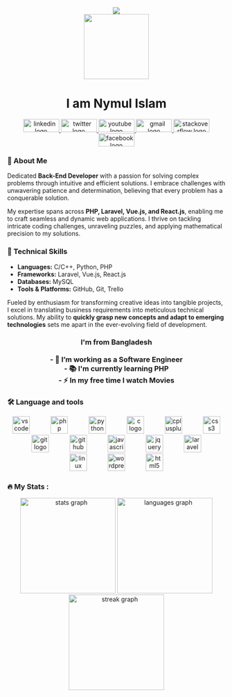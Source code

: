 <div align="center">
  <img src="https://profile-counter.glitch.me/nymul-islam-moon/count.svg?"  />
</div>



<div align="center">
  <img height="150" src="https://user-images.githubusercontent.com/74038190/235224431-e8c8c12e-6826-47f1-89fb-2ddad83b3abf.gif" hight="400"/>
</div>



<h1 align="center">I am Nymul Islam </h1>



<div align="center">
  <a href="https://www.linkedin.com/in/nymul-islam-moon-5b7622200/" target="_blank">
    <img src="https://raw.githubusercontent.com/maurodesouza/profile-readme-generator/master/src/assets/icons/social/linkedin/default.svg" width="83" height="30" alt="linkedin logo"  />
  </a>
  <a href="https://twitter.com/NymulIslamMoon" target="_blank">
    <img src="https://raw.githubusercontent.com/maurodesouza/profile-readme-generator/master/src/assets/icons/social/twitter/default.svg" width="83" height="30" alt="twitter logo"  />
  </a>
  <a href="https://www.youtube.com/channel/UCVQ6EHG_FNvJ-0nGiuj5fhA" target="_blank">
    <img src="https://raw.githubusercontent.com/maurodesouza/profile-readme-generator/master/src/assets/icons/social/youtube/default.svg" width="83" height="30" alt="youtube logo"  />
  </a>
  <a href="towkir1997islam@gmail.com" target="_blank">
    <img src="https://raw.githubusercontent.com/maurodesouza/profile-readme-generator/master/src/assets/icons/social/gmail/default.svg" width="83" height="30" alt="gmail logo"  />
  </a>
  <a href="https://stackoverflow.com/users/13756777/nymul-islam-moon" target="_blank">
    <img src="https://raw.githubusercontent.com/maurodesouza/profile-readme-generator/master/src/assets/icons/social/stackoverflow/default.svg" width="83" height="30" alt="stackoverflow logo"  />
  </a>
  <a href="https://www.facebook.com/nymulislammoon/" target="_blank">
    <img src="https://raw.githubusercontent.com/maurodesouza/profile-readme-generator/master/src/assets/icons/social/facebook/default.svg" width="83" height="30" alt="facebook logo"  />
  </a>
</div>



### 📖 About Me  

Dedicated **Back-End Developer** with a passion for solving complex problems through intuitive and efficient solutions. I embrace challenges with unwavering patience and determination, believing that every problem has a conquerable solution.  

My expertise spans across **PHP, Laravel, Vue.js, and React.js**, enabling me to craft seamless and dynamic web applications. I thrive on tackling intricate coding challenges, unraveling puzzles, and applying mathematical precision to my solutions.  

### 🔹 Technical Skills  
- **Languages:** C/C++, Python, PHP  
- **Frameworks:** Laravel, Vue.js, React.js  
- **Databases:** MySQL  
- **Tools & Platforms:** GitHub, Git, Trello  

Fueled by enthusiasm for transforming creative ideas into tangible projects, I excel in translating business requirements into meticulous technical solutions. My ability to **quickly grasp new concepts and adapt to emerging technologies** sets me apart in the ever-evolving field of development.  




<h3 align="center">I'm from Bangladesh<br><br>- 🔭 I’m working as a Software Engineer<br>- 📚 I'm currently learning PHP<br>- ⚡ In my free time I watch Movies</h3>



<h3 align="left">🛠 Language and tools</h3>



<div align="center">
  <img src="https://skillicons.dev/icons?i=vscode" height="40" alt="vscode logo"  />
  <img width="40" />
  <img src="https://cdn.simpleicons.org/php/777BB4" height="40" alt="php logo"  />
  <img width="40" />
  <img src="https://skillicons.dev/icons?i=py" height="40" alt="python logo"  />
  <img width="40" />
  <img src="https://cdn.simpleicons.org/c/A8B9CC" height="40" alt="c logo"  />
  <img width="40" />
  <img src="https://skillicons.dev/icons?i=cpp" height="40" alt="cplusplus logo"  />
  <img width="40" />
  <img src="https://skillicons.dev/icons?i=css" height="40" alt="css3 logo"  />
  <img width="40" />
  <img src="https://skillicons.dev/icons?i=git" height="40" alt="git logo"  />
  <img width="40" />
  <img src="https://skillicons.dev/icons?i=github" height="40" alt="github logo"  />
  <img width="40" />
  <img src="https://skillicons.dev/icons?i=js" height="40" alt="javascript logo"  />
  <img width="40" />
  <img src="https://skillicons.dev/icons?i=jquery" height="40" alt="jquery logo"  />
  <img width="40" />
  <img src="https://skillicons.dev/icons?i=laravel" height="40" alt="laravel logo"  />
  <img width="40" />
  <img src="https://skillicons.dev/icons?i=linux" height="40" alt="linux logo"  />
  <img width="40" />
  <img src="https://skillicons.dev/icons?i=wordpress" height="40" alt="wordpress logo"  />
  <img width="40" />
  <img src="https://skillicons.dev/icons?i=html" height="40" alt="html5 logo"  />
</div>



<h3 align="left">🔥   My Stats :</h3>



<div align="center">
  <img src="https://github-readme-stats.vercel.app/api?username=nymul-islam-moon&hide_title=true&hide_rank=true&show_icons=true&include_all_commits=true&count_private=true&disable_animations=true&theme=tokyonight&locale=en&hide_border=false&order=1" height="220" alt="stats graph"  />
  <img src="https://github-readme-stats.vercel.app/api/top-langs?username=nymul-islam-moon&locale=en&hide_title=false&layout=compact&card_width=320&langs_count=5&theme=merko&hide_border=false&order=2" height="220" alt="languages graph"  />
  <img src="https://streak-stats.demolab.com?user=nymul-islam-moon&locale=en&mode=daily&theme=aura&hide_border=false&border_radius=5&date_format=j M[ Y]&order=3" height="220" alt="streak graph"  />
</div>
